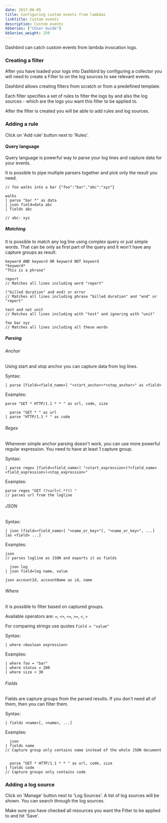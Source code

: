 ```yaml
---
date: 2017-06-05
title: Configuring custom events from lambdas
linktitle: Custom events
description: Custom events
kbSeries: ["CUser Guide"]
kbSeries_weight: 250
---
```


Dashbird can catch custom events from lambda invocation logs.

### Creating a filter

After you have loaded your logs into Dashbird by configuring a collector you will need to create a Filter to on the log sources to see relevant events.

Dashbird allows creating filters from scratch or from a predefined template.


Each filter specifies a set of rules to filter the logs by and also the log sources - which are the logs you want this filter to be applied to.

After the filter is created you will be able to add rules and log sources.

### Adding a rule

Click on 'Add rule' button next to 'Rules'.

#### Query language

Query language is powerful way to parse your log lines and capture data for your events.

It is possible to pipe multiple parsers together and pick only the result you need.

```
// foo walks into a bar {"foo":"bar","abc":"xyz"}

walks
| parse "bar *" as data
| json field=data abc
| fields abc

// abc: xyz
```

##### Matching

It is possible to match any log line using complex query or just simple words. That can be only as first part of the query and it won't have any capture groups as result.

```
keyword AND keyword OR keyword NOT keyword
*keyword*
"This is a phrase"
```

```
report
// Matches all lines including word "report"

("billed duration" and end) or error
// Matches all lines including phrase "billed duration" and "end" or "report"

test and not unit
// Matches all lines including with "test" and ignoring with "unit"

foo bar xyz
// Matches all lines including all these words
```

##### Parsing

###### Anchor

Using start and stop anchor you can capture data from log lines.

Syntax:

```
| parse [field=<field_name>] "<start_anchor>*<stop_anchor>" as <field>
```

Examples:

```
parse "GET * HTTP/1.1 * * " as url, code, size

  parse "GET * " as url
| parse "HTTP/1.1 * " as code
```

###### Regex

Whenever simple anchor parsing doesn't work, you can use more powerful regular expression. You need to have at least 1 capture group.

Syntax:

```
| parse regex [field=<field_name>] "<start_expression>(?<field_name><field_expression>)<stop_expression>"
```

Examples:

```
parse regex "GET (?<url>(.*?)) "
// parses url from the logline
```

###### JSON

Syntax:

```
| json [field=<field_name>] "<name_or_key>"[, "<name_or_key>", ...] [as <field> ...]
```

Examples:

```
json
// parses logline as JSON and exports it as fields

  json log
| json field=log name, value

json accountId, accountName as id, name
```

###### Where

It is possible to filter based on captured groups.

Available operators are: `=`, `<>`, `<=`, `>=`, `<`, `>`

For comparing strings use quotes `field = "value"`

Syntax:

```
| where <boolean expression>
```

Examples:

```
| where foo = "bar"
| where status = 200
| where size < 30
```

###### Fields

Fields are capture groups from the parsed results. If you don't need all of them, then you can filter them.

Syntax:

```
| fields <name>[, <name>, ...]
```

Examples:

```
  json
| fields name
// Capture group only contains name instead of the whole JSON document


  parse "GET * HTTP/1.1 * * " as url, code, size
| fields code
// Capture groups only contains code
```


### Adding a log source

Click on 'Manage' button next to 'Log Sources'.
A list of log sources will be shown. You can search through the log sources.

Make sure you have checked all resources you want the Filter to be applied to and hit 'Save'.
